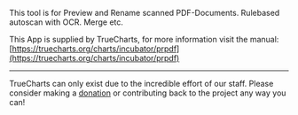 This tool is for Preview and Rename scanned PDF-Documents. Rulebased autoscan with OCR. Merge etc.

This App is supplied by TrueCharts, for more information visit the manual: [https://truecharts.org/charts/incubator/prpdf](https://truecharts.org/charts/incubator/prpdf)

---

TrueCharts can only exist due to the incredible effort of our staff.
Please consider making a [donation](https://truecharts.org/sponsor) or contributing back to the project any way you can!
